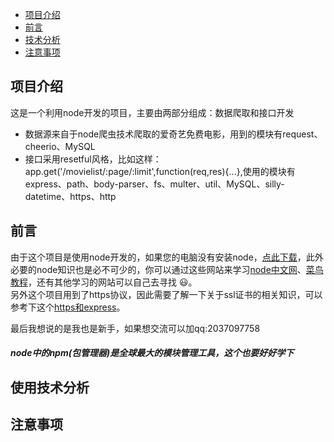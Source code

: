 * [项目介绍](#项目介绍)
* [前言](#前言)
* [技术分析](#使用技术分析)
* [注意事项](#注意事项)



项目介绍
---
这是一个利用node开发的项目，主要由两部分组成：数据爬取和接口开发
* 数据源来自于node爬虫技术爬取的爱奇艺免费电影，用到的模块有request、cheerio、MySQL
* 接口采用resetful风格，比如这样：app.get('/movielist/:page/:limit',function(req,res){...},使用的模块有express、path、body-parser、fs、multer、util、MySQL、silly-datetime、https、http

前言
---
由于这个项目是使用node开发的，如果您的电脑没有安装node，[点此下载](http://nodejs.cn/download/ "node下载地址")，此外必要的node知识也是必不可少的，你可以通过这些网站来学习[node中文网](http://nodejs.cn/api/)、[菜鸟教程](https://www.runoob.com/nodejs/nodejs-install-setup.html)，还有其他学习的网站可以自己去寻找 :smiley:。  
另外这个项目用到了https协议，因此需要了解一下关于ssl证书的相关知识，可以参考下这个[https和express](https://blog.csdn.net/u012353243/article/details/53409159)。

最后我想说的是我也是新手，如果想交流可以加qq:2037097758
##### node中的npm(包管理器)是全球最大的模块管理工具，这个也要好好学下

使用技术分析
---
注意事项
---
